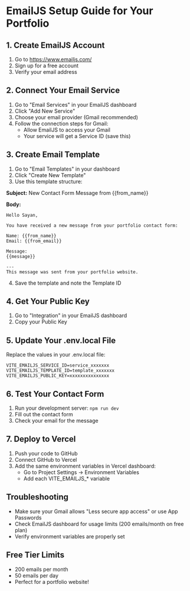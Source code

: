 # EmailJS Setup Guide for Your Portfolio

## 1. Create EmailJS Account
1. Go to https://www.emailjs.com/
2. Sign up for a free account
3. Verify your email address

## 2. Connect Your Email Service
1. Go to "Email Services" in your EmailJS dashboard
2. Click "Add New Service"
3. Choose your email provider (Gmail recommended)
4. Follow the connection steps for Gmail:
   - Allow EmailJS to access your Gmail
   - Your service will get a Service ID (save this)

## 3. Create Email Template
1. Go to "Email Templates" in your dashboard
2. Click "Create New Template"
3. Use this template structure:

**Subject:** New Contact Form Message from {{from_name}}

**Body:**
```
Hello Sayan,

You have received a new message from your portfolio contact form:

Name: {{from_name}}
Email: {{from_email}}

Message:
{{message}}

---
This message was sent from your portfolio website.
```

4. Save the template and note the Template ID

## 4. Get Your Public Key
1. Go to "Integration" in your EmailJS dashboard
2. Copy your Public Key

## 5. Update Your .env.local File
Replace the values in your .env.local file:

```
VITE_EMAILJS_SERVICE_ID=service_xxxxxxx
VITE_EMAILJS_TEMPLATE_ID=template_xxxxxxx
VITE_EMAILJS_PUBLIC_KEY=xxxxxxxxxxxxxxx
```

## 6. Test Your Contact Form
1. Run your development server: `npm run dev`
2. Fill out the contact form
3. Check your email for the message

## 7. Deploy to Vercel
1. Push your code to GitHub
2. Connect GitHub to Vercel
3. Add the same environment variables in Vercel dashboard:
   - Go to Project Settings → Environment Variables
   - Add each VITE_EMAILJS_* variable

## Troubleshooting
- Make sure your Gmail allows "Less secure app access" or use App Passwords
- Check EmailJS dashboard for usage limits (200 emails/month on free plan)
- Verify environment variables are properly set

## Free Tier Limits
- 200 emails per month
- 50 emails per day
- Perfect for a portfolio website!
